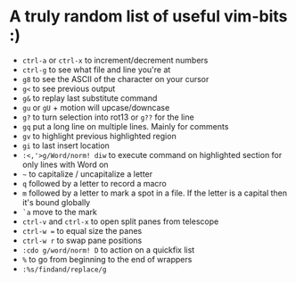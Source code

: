 # A truly random list of useful vim-bits :)

- `ctrl-a` or `ctrl-x` to increment/decrement numbers
- `ctrl-g` to see what file and line you're at
- `g8` to see the ASCII of the character on your cursor
- `g<` to see previous output
- `g&` to replay last substitute command
- `gu` or `gU` + motion will upcase/downcase
- `g?` to turn selection into rot13 or `g??` for the line
- `gq` put a long line on multiple lines. Mainly for comments
- `gv` to highlight previous highlighted region
- `gi` to last insert location
- `:<,'>g/Word/norm! diw` to execute command on highlighted section for only lines with Word on
- `~` to capitalize / uncapitalize a letter
- `q` followed by a letter to record a macro
- `m` followed by a letter to mark a spot in a file. If the letter is a capital then it's bound globally
- `` `a `` move to the mark
- `ctrl-v` and `ctrl-x` to open split panes from telescope
- `ctrl-w =` to equal size the panes
- `ctrl-w r` to swap pane positions
- `:cdo g/word/norm! D` to action on a quickfix list
- `%` to go from beginning to the end of wrappers
- `:%s/findand/replace/g`
